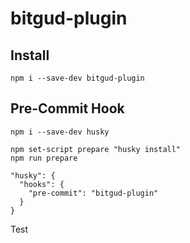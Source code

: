# bitgud-plugin

## Install

```
npm i --save-dev bitgud-plugin
```

## Pre-Commit Hook

```
npm i --save-dev husky
```

```
npm set-script prepare "husky install"
npm run prepare
```

```
"husky": {
  "hooks": {
    "pre-commit": "bitgud-plugin"
  }
}
```

Test
